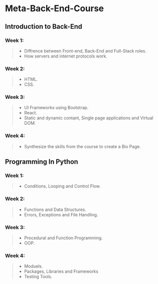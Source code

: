 # Meta-Back-End-Course
## Introduction to Back-End
### Week 1:
  > * Diffrence between Front-end, Back-End and Full-Stack roles.
  > * How servers  and internet protocols work.
### Week 2:
 > * HTML.
 > * CSS. 
### Week 3:
 > * UI Frameworks using Bootstrap.
 > * React.
 > * Static and dynamic contant, Single page applications and Virtual DOM.
### Week 4:
 > * Synthesize the skills from the course to create a Bio Page.
 
## Programming In Python
### Week 1:
  > * Conditions, Looping and Control Flow.
### Week 2:
 > * Functions and Data Structures.
 > * Errors, Exceptions and File Handling. 
### Week 3:
 > * Procedural and Function Programming.
 > * OOP.
### Week 4:
 > * Moduels.
 > * Packages, Libraries and Frameworks
 > * Testing Tools.
   

   
